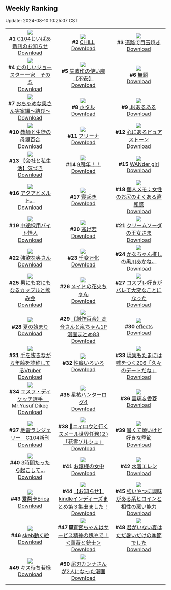 ## Weekly Ranking
Update: 2024-08-10 10:25:07 CST

|      |      |      |
| :----: | :----: | :----: |
| ![](https://i.pixiv.re/c/240x480/img-master/img/2024/08/03/03/14/07/121127377_p0_master1200.jpg)<br>**#1** [C104じいばあ新刊のお知らせ](https://www.pixiv.net/artworks/121127377)<br>[Download](https://i.pixiv.re/img-original/img/2024/08/03/03/14/07/121127377_p0.jpg) | ![](https://i.pixiv.re/c/240x480/img-master/img/2024/08/03/00/00/32/121122327_p0_master1200.jpg)<br>**#2** [CHILL](https://www.pixiv.net/artworks/121122327)<br>[Download](https://i.pixiv.re/img-original/img/2024/08/03/00/00/32/121122327_p0.jpg) | ![](https://i.pixiv.re/c/240x480/img-master/img/2024/08/02/07/30/01/121098990_p0_master1200.jpg)<br>**#3** [道路で目玉焼き](https://www.pixiv.net/artworks/121098990)<br>[Download](https://i.pixiv.re/img-original/img/2024/08/02/07/30/01/121098990_p0.jpg) |
| ![](https://i.pixiv.re/c/240x480/img-master/img/2024/08/03/17/15/22/121142028_p0_master1200.jpg)<br>**#4** [たのしいジョースター一家　その５](https://www.pixiv.net/artworks/121142028)<br>[Download](https://i.pixiv.re/img-original/img/2024/08/03/17/15/22/121142028_p0.png) | ![](https://i.pixiv.re/c/240x480/img-master/img/2024/08/03/11/01/07/121133803_p0_master1200.jpg)<br>**#5** [失敗作の使い魔【不安】](https://www.pixiv.net/artworks/121133803)<br>[Download](https://i.pixiv.re/img-original/img/2024/08/03/11/01/07/121133803_p0.png) | ![](https://i.pixiv.re/c/240x480/img-master/img/2024/08/03/21/28/39/121149486_p0_master1200.jpg)<br>**#6** [無題](https://www.pixiv.net/artworks/121149486)<br>[Download](https://i.pixiv.re/img-original/img/2024/08/03/21/28/39/121149486_p0.jpg) |
| ![](https://i.pixiv.re/c/240x480/img-master/img/2024/08/03/00/05/03/121122773_p0_master1200.jpg)<br>**#7** [おちゃめな奥さん実家編～結び～](https://www.pixiv.net/artworks/121122773)<br>[Download](https://i.pixiv.re/img-original/img/2024/08/03/00/05/03/121122773_p0.jpg) | ![](https://i.pixiv.re/c/240x480/img-master/img/2024/08/03/00/00/15/121122235_p0_master1200.jpg)<br>**#8** [ホタル](https://www.pixiv.net/artworks/121122235)<br>[Download](https://i.pixiv.re/img-original/img/2024/08/03/00/00/15/121122235_p0.jpg) | ![](https://i.pixiv.re/c/240x480/img-master/img/2024/08/03/21/18/07/121149163_p0_master1200.jpg)<br>**#9** [JKあるある](https://www.pixiv.net/artworks/121149163)<br>[Download](https://i.pixiv.re/img-original/img/2024/08/03/21/18/07/121149163_p0.jpg) |
| ![](https://i.pixiv.re/c/240x480/img-master/img/2024/08/02/20/57/54/121115348_p0_master1200.jpg)<br>**#10** [教師と生徒の母親百合](https://www.pixiv.net/artworks/121115348)<br>[Download](https://i.pixiv.re/img-original/img/2024/08/02/20/57/54/121115348_p0.jpg) | ![](https://i.pixiv.re/c/240x480/img-master/img/2024/08/03/00/02/38/121122586_p0_master1200.jpg)<br>**#11** [フリーナ](https://www.pixiv.net/artworks/121122586)<br>[Download](https://i.pixiv.re/img-original/img/2024/08/03/00/02/38/121122586_p0.jpg) | ![](https://i.pixiv.re/c/240x480/img-master/img/2024/08/03/00/42/28/121124179_p0_master1200.jpg)<br>**#12** [心にあるピュアストーン](https://www.pixiv.net/artworks/121124179)<br>[Download](https://i.pixiv.re/img-original/img/2024/08/03/00/42/28/121124179_p0.jpg) |
| ![](https://i.pixiv.re/c/240x480/img-master/img/2024/08/02/12/00/08/121103000_p0_master1200.jpg)<br>**#13** [【会社と私生活】気づき](https://www.pixiv.net/artworks/121103000)<br>[Download](https://i.pixiv.re/img-original/img/2024/08/02/12/00/08/121103000_p0.jpg) | ![](https://i.pixiv.re/c/240x480/img-master/img/2024/08/02/00/00/22/121091331_p0_master1200.jpg)<br>**#14** [9周年！！](https://www.pixiv.net/artworks/121091331)<br>[Download](https://i.pixiv.re/img-original/img/2024/08/02/00/00/22/121091331_p0.jpg) | ![](https://i.pixiv.re/c/240x480/img-master/img/2024/08/04/00/17/17/121155774_p0_master1200.jpg)<br>**#15** [WANder girl](https://www.pixiv.net/artworks/121155774)<br>[Download](https://i.pixiv.re/img-original/img/2024/08/04/00/17/17/121155774_p0.jpg) |
| ![](https://i.pixiv.re/c/240x480/img-master/img/2024/08/02/16/08/49/121107272_p0_master1200.jpg)<br>**#16** [アクアとメルト。](https://www.pixiv.net/artworks/121107272)<br>[Download](https://i.pixiv.re/img-original/img/2024/08/02/16/08/49/121107272_p0.jpg) | ![](https://i.pixiv.re/c/240x480/img-master/img/2024/08/03/20/57/39/121148333_p0_master1200.jpg)<br>**#17** [寝起き](https://www.pixiv.net/artworks/121148333)<br>[Download](https://i.pixiv.re/img-original/img/2024/08/03/20/57/39/121148333_p0.jpg) | ![](https://i.pixiv.re/c/240x480/img-master/img/2024/08/03/06/00/07/121129326_p0_master1200.jpg)<br>**#18** [個人メモ：女性のお尻のよくある違和感](https://www.pixiv.net/artworks/121129326)<br>[Download](https://i.pixiv.re/img-original/img/2024/08/03/06/00/07/121129326_p0.jpg) |
| ![](https://i.pixiv.re/c/240x480/img-master/img/2024/08/03/11/55/15/121134944_p0_master1200.jpg)<br>**#19** [中途採用バイト怪人](https://www.pixiv.net/artworks/121134944)<br>[Download](https://i.pixiv.re/img-original/img/2024/08/03/11/55/15/121134944_p0.png) | ![](https://i.pixiv.re/c/240x480/img-master/img/2024/08/03/21/32/29/121149653_p0_master1200.jpg)<br>**#20** [逃げ若](https://www.pixiv.net/artworks/121149653)<br>[Download](https://i.pixiv.re/img-original/img/2024/08/03/21/32/29/121149653_p0.jpg) | ![](https://i.pixiv.re/c/240x480/img-master/img/2024/08/03/10/23/47/121122332_p0_master1200.jpg)<br>**#21** [クリームソーダの王女さま](https://www.pixiv.net/artworks/121122332)<br>[Download](https://i.pixiv.re/img-original/img/2024/08/03/10/23/47/121122332_p0.jpg) |
| ![](https://i.pixiv.re/c/240x480/img-master/img/2024/08/02/00/05/03/121091788_p0_master1200.jpg)<br>**#22** [強欲な奥さん](https://www.pixiv.net/artworks/121091788)<br>[Download](https://i.pixiv.re/img-original/img/2024/08/02/00/05/03/121091788_p0.jpg) | ![](https://i.pixiv.re/c/240x480/img-master/img/2024/08/02/11/29/04/121102472_p0_master1200.jpg)<br>**#23** [千変万化](https://www.pixiv.net/artworks/121102472)<br>[Download](https://i.pixiv.re/img-original/img/2024/08/02/11/29/04/121102472_p0.png) | ![](https://i.pixiv.re/c/240x480/img-master/img/2024/08/02/15/51/39/121106933_p0_master1200.jpg)<br>**#24** [かなちゃん推しの黒川あかね。](https://www.pixiv.net/artworks/121106933)<br>[Download](https://i.pixiv.re/img-original/img/2024/08/02/15/51/39/121106933_p0.jpg) |
| ![](https://i.pixiv.re/c/240x480/img-master/img/2024/08/04/00/01/35/121155006_p0_master1200.jpg)<br>**#25** [男にも女にもなるカップルと飲み会](https://www.pixiv.net/artworks/121155006)<br>[Download](https://i.pixiv.re/img-original/img/2024/08/04/00/01/35/121155006_p0.jpg) | ![](https://i.pixiv.re/c/240x480/img-master/img/2024/08/03/16/30/03/121140953_p0_master1200.jpg)<br>**#26** [メイドの花火ちゃん](https://www.pixiv.net/artworks/121140953)<br>[Download](https://i.pixiv.re/img-original/img/2024/08/03/16/30/03/121140953_p0.jpg) | ![](https://i.pixiv.re/c/240x480/img-master/img/2024/08/02/15/52/14/121106940_p0_master1200.jpg)<br>**#27** [コスプレ好きがバレて大変なことになった](https://www.pixiv.net/artworks/121106940)<br>[Download](https://i.pixiv.re/img-original/img/2024/08/02/15/52/14/121106940_p0.jpg) |
| ![](https://i.pixiv.re/c/240x480/img-master/img/2024/08/03/00/00/15/121122232_p0_master1200.jpg)<br>**#28** [夏の始まり](https://www.pixiv.net/artworks/121122232)<br>[Download](https://i.pixiv.re/img-original/img/2024/08/03/00/00/15/121122232_p0.png) | ![](https://i.pixiv.re/c/240x480/img-master/img/2024/08/03/00/03/27/121122651_p0_master1200.jpg)<br>**#29** [【創作百合】高音さんと嵐ちゃん1P漫画まとめ83](https://www.pixiv.net/artworks/121122651)<br>[Download](https://i.pixiv.re/img-original/img/2024/08/03/00/03/27/121122651_p0.jpg) | ![](https://i.pixiv.re/c/240x480/img-master/img/2024/08/04/00/01/13/121154966_p0_master1200.jpg)<br>**#30** [effects](https://www.pixiv.net/artworks/121154966)<br>[Download](https://i.pixiv.re/img-original/img/2024/08/04/00/01/13/121154966_p0.png) |
| ![](https://i.pixiv.re/c/240x480/img-master/img/2024/08/03/21/01/33/121148584_p0_master1200.jpg)<br>**#31** [手を抜きながら年齢を詐称してるVtuber](https://www.pixiv.net/artworks/121148584)<br>[Download](https://i.pixiv.re/img-original/img/2024/08/03/21/01/33/121148584_p0.png) | ![](https://i.pixiv.re/c/240x480/img-master/img/2024/08/03/21/25/12/121149374_p0_master1200.jpg)<br>**#32** [性癖いろいろ](https://www.pixiv.net/artworks/121149374)<br>[Download](https://i.pixiv.re/img-original/img/2024/08/03/21/25/12/121149374_p0.png) | ![](https://i.pixiv.re/c/240x480/img-master/img/2024/08/04/18/00/05/121176267_p0_master1200.jpg)<br>**#33** [現実もたまには嘘をつく206「久々のデートだね」](https://www.pixiv.net/artworks/121176267)<br>[Download](https://i.pixiv.re/img-original/img/2024/08/04/18/00/05/121176267_p0.jpg) |
| ![](https://i.pixiv.re/c/240x480/img-master/img/2024/08/02/04/42/14/121097028_p0_master1200.jpg)<br>**#34** [ユスフ・ディケッチ選手　 Mr.Yusuf Dikeç](https://www.pixiv.net/artworks/121097028)<br>[Download](https://i.pixiv.re/img-original/img/2024/08/02/04/42/14/121097028_p0.jpg) | ![](https://i.pixiv.re/c/240x480/img-master/img/2024/08/03/23/53/50/121154474_p0_master1200.jpg)<br>**#35** [星核ハンターログ4](https://www.pixiv.net/artworks/121154474)<br>[Download](https://i.pixiv.re/img-original/img/2024/08/03/23/53/50/121154474_p0.jpg) | ![](https://i.pixiv.re/c/240x480/img-master/img/2024/08/03/00/00/29/121122317_p0_master1200.jpg)<br>**#36** [雲璃＆香菱](https://www.pixiv.net/artworks/121122317)<br>[Download](https://i.pixiv.re/img-original/img/2024/08/03/00/00/29/121122317_p0.png) |
| ![](https://i.pixiv.re/c/240x480/img-master/img/2024/08/03/21/20/57/121149248_p0_master1200.jpg)<br>**#37** [地雷ランジェリー　C104新刊](https://www.pixiv.net/artworks/121149248)<br>[Download](https://i.pixiv.re/img-original/img/2024/08/03/21/20/57/121149248_p0.png) | ![](https://i.pixiv.re/c/240x480/img-master/img/2024/08/07/23/24/38/121091493_p0_master1200.jpg)<br>**#38** [🙂ニィロウと行くスメール世界任務(２)「花霊ソルシュ」](https://www.pixiv.net/artworks/121091493)<br>[Download](https://i.pixiv.re/img-original/img/2024/08/07/23/24/38/121091493_p0.jpg) | ![](https://i.pixiv.re/c/240x480/img-master/img/2024/08/03/20/29/15/121147456_p0_master1200.jpg)<br>**#39** [暑くて煩いけど好きな季節](https://www.pixiv.net/artworks/121147456)<br>[Download](https://i.pixiv.re/img-original/img/2024/08/03/20/29/15/121147456_p0.jpg) |
| ![](https://i.pixiv.re/c/240x480/img-master/img/2024/08/04/21/03/00/121182169_p0_master1200.jpg)<br>**#40** [3時間たったら起こして…](https://www.pixiv.net/artworks/121182169)<br>[Download](https://i.pixiv.re/img-original/img/2024/08/04/21/03/00/121182169_p0.png) | ![](https://i.pixiv.re/c/240x480/img-master/img/2024/08/04/20/15/44/121180417_p0_master1200.jpg)<br>**#41** [お嬢様の女中](https://www.pixiv.net/artworks/121180417)<br>[Download](https://i.pixiv.re/img-original/img/2024/08/04/20/15/44/121180417_p0.jpg) | ![](https://i.pixiv.re/c/240x480/img-master/img/2024/08/03/12/20/17/121135607_p0_master1200.jpg)<br>**#42** [水着エレン](https://www.pixiv.net/artworks/121135607)<br>[Download](https://i.pixiv.re/img-original/img/2024/08/03/12/20/17/121135607_p0.png) |
| ![](https://i.pixiv.re/c/240x480/img-master/img/2024/08/04/13/12/56/121140127_p0_master1200.jpg)<br>**#43** [爱梨卡Erica](https://www.pixiv.net/artworks/121140127)<br>[Download](https://i.pixiv.re/img-original/img/2024/08/04/13/12/56/121140127_p0.png) | ![](https://i.pixiv.re/c/240x480/img-master/img/2024/08/03/00/01/30/121122471_p0_master1200.jpg)<br>**#44** [【お知らせ】kindleインディーズまとめ第３集出ました！](https://www.pixiv.net/artworks/121122471)<br>[Download](https://i.pixiv.re/img-original/img/2024/08/03/00/01/30/121122471_p0.jpg) | ![](https://i.pixiv.re/c/240x480/img-master/img/2024/08/03/05/23/38/121128905_p0_master1200.jpg)<br>**#45** [強いやつに興味がある系ヒロインと相性の悪い能力](https://www.pixiv.net/artworks/121128905)<br>[Download](https://i.pixiv.re/img-original/img/2024/08/03/05/23/38/121128905_p0.jpg) |
| ![](https://i.pixiv.re/c/240x480/img-master/img/2024/08/03/23/40/36/121154049_master1200.jpg)<br>**#46** [skeb動く絵](https://www.pixiv.net/artworks/121154049)<br>[Download](https://www.pixiv.net/artworks/121154049) | ![](https://i.pixiv.re/c/240x480/img-master/img/2024/08/07/23/23/16/121122400_p0_master1200.jpg)<br>**#47** [🎆宵宮ちゃんはサービス精神の塊やで！ ＜薔薇と銃士＞](https://www.pixiv.net/artworks/121122400)<br>[Download](https://i.pixiv.re/img-original/img/2024/08/07/23/23/16/121122400_p0.jpg) | ![](https://i.pixiv.re/c/240x480/img-master/img/2024/08/03/20/24/33/121147330_p0_master1200.jpg)<br>**#48** [君がいない夏はただ暑いだけの季節でした](https://www.pixiv.net/artworks/121147330)<br>[Download](https://i.pixiv.re/img-original/img/2024/08/03/20/24/33/121147330_p0.jpg) |
| ![](https://i.pixiv.re/c/240x480/img-master/img/2024/08/04/02/16/55/121158937_p0_master1200.jpg)<br>**#49** [キス待ち若様](https://www.pixiv.net/artworks/121158937)<br>[Download](https://i.pixiv.re/img-original/img/2024/08/04/02/16/55/121158937_p0.jpg) | ![](https://i.pixiv.re/c/240x480/img-master/img/2024/08/03/01/28/01/121125391_p0_master1200.jpg)<br>**#50** [尾刃カンナさんが2人になった漫画](https://www.pixiv.net/artworks/121125391)<br>[Download](https://i.pixiv.re/img-original/img/2024/08/03/01/28/01/121125391_p0.png) |
|      |
